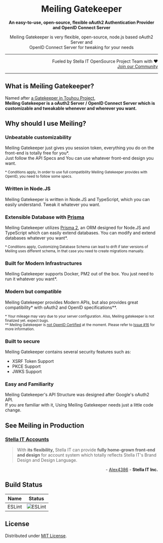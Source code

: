 <h1 align="center">Meiling Gatekeeper</h1>
<p align="center">
  <strong>An easy-to-use, open-source, flexible oAuth2 Authentication Provider and OpenID Connect Server</strong>
</p>
<p align="center">
  Meiling Gatekeeper is very flexible, open-source, node.js based oAuth2 Server and <br>OpenID Connect Server for tweaking for your needs
</p>

<hr>

<p align="right">
  Fueled by Stella IT OpenSource Project Team with ❤️<br>
  <a href="https://opensource.stella-it.com/discord/">Join our Community</a>
</p> 

<hr>

## What is Meiling Gatekeeper?
Named after [a Gatekeeper in Touhou Project](https://hong.meili.ng),  
**Meiling Gatekeeper is a oAuth2 Server / OpenID Connect Server which is customizable and tweakable whenever and wherever you want.**

## Why should I use Meiling?
### Unbeatable customizability
Meiling Gatekeeper just gives you session token, everything you do on the front-end is totally free for you*.  
Just follow the API Specs and You can use whatever front-end design you want.

<sub>* Conditions apply, In order to use full compatibility Meiling Gatekeeper provides with OpenID, you need to follow some specs.</sub>

### Written in Node.JS
Meiling Gatekeeper is written in Node.JS and TypeScript, which you can easily understand. Tweak it whatever you want.

### Extensible Database with [Prisma](https://prisma.io)
Meiling Gatekeeper utilizes [Prisma 2](https://github.com/prisma/prisma), an ORM designed for Node.JS and TypeScript which can easily extend databases. You can modify and extend databases whatever you want*.

<sub>* Conditions apply, Customizing Database Schema can lead to drift if later versions of Meiling uses different schema, In that case you need to create migrations manually.</sub>

### Built for Modern Infrastructures
Meiling Gatekeeper supports Docker, PM2 out of the box. You just need to run it whatever you want*.

### Modern but compatible
Meiling Gatekeeper provides Modern APIs, but also provides great compatibility* with oAuth2 and OpenID specifications**.

<sub>* Your mileage may vary due to your server configuration. Also, Meiling gatekeeper is not finalized yet. expect bugs.
</sub>  
<sub>** Meiling Gatekeeper is <a href="https://user-images.githubusercontent.com/27724108/123002109-7abecf80-d3ec-11eb-85c8-5a349fe152c0.png">not OpenID Certified</a> at the moment. Please refer to <a href="https://github.com/meiling-gatekeeper/meiling/issues/16">Issue #16</a> for more information.</sub>

### Built to secure
Meiling Gatekeeper contains several security features such as:
* XSRF Token Support
* PKCE Support
* JWKS Support

### Easy and Familiarity
Meiling Gatekeeper's API Structure was designed after Google's oAuth2 API.  
If you are familiar with it, Using Meiling Gatekeeper needs just a little code change.  


## See Meiling in Production

### [Stella IT Accounts](https://accounts.stella-it.com)
> With **its flexibility,** Stella IT can provide **fully home-grown front-end and design** for account system which totally reflects Stella IT's Brand Design and Design Language.  
<p align="right">- <a href="https://github.com/Alex4386">Alex4386</a> - <b>Stella IT Inc.</b></p>


## Build Status

| Name                      | Status                                                                                                         |
|---------------------------|----------------------------------------------------------------------------------------------------------------|
| ESLint                    | ![ESLint](https://github.com/meiling-gatekeeper/meiling/workflows/ESLint/badge.svg)                    |


## License
Distributed under [MIT License](LICENSE).  
